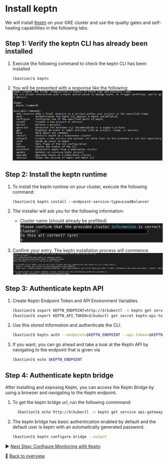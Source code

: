 # Install keptn
We will install [Keptn](https://keptn.sh/) on your GKE cluster and use the quality gates and self-healing capabilities in the following labs.

## Step 1: Verify the keptn CLI has already been installed
1. Execute the following command to check the keptn CLI has been installed
    ```
    (bastion)$ keptn
    ```
1. You will be presented with a response like the following:
![keptn](./assets/keptn-cli-response.png)


## Step 2: Install the keptn runtime
1. To install the keptn runtime on your cluster, execute the following command:
    ```
    (bastion)$ keptn install --endpoint-service-type=LoadBalancer
    ```
1. The installer will ask you for the following information:
    - Cluster name (should already be prefilled)
![keptn](./assets/keptn-Install.png)

1. Confirm your entry. The keptn installation process will commence.
![keptn_install](./assets/keptn_installation_logs.png)

## Step 3: Authenticate keptn API

1. Create Keptn  Endpoint Token and API Environment Variables
    ```bash
    (bastion)$ export KEPTN_ENDPOINT=http://$(kubectl -n keptn get service api-gateway-nginx -ojsonpath='{.status.loadBalancer.ingress[0].ip}')/api
    (bastion)$ export KEPTN_API_TOKEN=$(kubectl get secret keptn-api-token -n keptn -ojsonpath={.data.keptn-api-token} | base64 --decode)

    ```
1. Use this stored information and authenticate the CLI.
    ```bash
    (bastion)$ keptn auth --endpoint=$KEPTN_ENDPOINT --api-token=$KEPTN_API_TOKEN
    ```
1. If you want, you can go ahead and take a look at the Keptn API by navigating to the endpoint that is given via
    ```bash
    (bastion)$ echo $KEPTN_ENDPOINT
    ```
## Step 4: Authenticate keptn bridge

After installing and exposing Keptn, you can access the Keptn Bridge by using a browser and navigating to the Keptn endpoint.

1. To get the keptn bridge url, run the following commmand:
    ```bash
      (bastion)$ echo http://$(kubectl -n keptn get service api-gateway-nginx -ojsonpath='{.status.loadBalancer.ingress[0].ip}')/bridge   
    ```

1. The keptn bridge has basic authentication enabled by default and the default user is keptn with an automatically generated password.
    ```bash
    (bastion)$ keptn configure bridge --output
    ```

:arrow_forward: [Next Step: Configure Monitoring with Keptn](../02_Configure_Keptn_Dynatrace_Integration)

:arrow_up_small: [Back to overview](../)